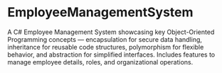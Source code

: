 # EmployeeManagementSystem
A C# Employee Management System showcasing key Object-Oriented Programming concepts — encapsulation for secure data handling, inheritance for reusable code structures, polymorphism for flexible behavior, and abstraction for simplified interfaces. Includes features to manage employee details, roles, and organizational operations.
